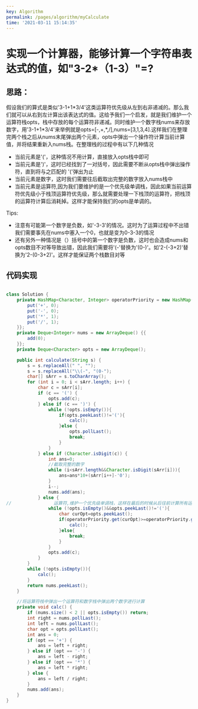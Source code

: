 ```yaml
---
key: Algorithm
permalink: /pages/algorithm/myCalculate
time: '2021-03-11 15:14:35'
---
```

# 实现一个计算器，能够计算一个字符串表达式的值，如"3-2*（1-3）"=?

## 思路：
假设我们的算式是类似'3-1+1\*3/4'这类运算符优先级从左到右非递减的。那么我们就可以从右到左计算出该表达式的值。这给予我们一个启发，就是我们维护一个运算符栈opts，栈中存放的每个运算符非递减。同时维护一个数字栈nums来存放数字，用'3-1+1\*3/4'来举例就是opts=[-,+,\*,/],nums=[3,1,3,4].这样我们在整理完两个栈之后从nums末尾弹出两个元素，opts中弹出一个操作符计算当前计算值，并将结果重新入nums栈。在整理栈的过程中有以下几种情况

+ 当前元素是'('，这种情况不用计算，直接放入opts栈中即可
+ 当前元素是')'，这时已经找到了一对括号，因此需要不断从opts栈中弹出操作符，直到将与之匹配的 '('弹出为止
+ 当前元素是数字，这时我们需要往后截取出完整的数字放入nums栈中
+ 当前元素是运算符,因为我们要维护的是一个优先级单调栈，因此如果当前运算符优先级小于栈顶运算符优先级，那么就需要处理一下栈顶的运算符，把栈顶的运算符计算后消耗掉。这样才能保持我们的opts是单调的。

Tips:

+ 注意有可能第一个数字是负数，如'-3-3'的情况。这时为了运算过程中不出错我们需要事先在nums中塞入一个0，也就是变为0-3-3的情况
+ 还有另外一种情况是（）括号中的第一个数字是负数，这时也会造成nums和opts数目不对等导致出错，因此我们需要将'(-'替换为'(0-)'。如'2-(-3+2)'替换为'2-(0-3+2)'。这样才能保证两个栈数目对等

## 代码实现

```java

class Solution {
    private HashMap<Character, Integer> operatorPriority = new HashMap() {{
        put('+', 0);
        put('-', 0);
        put('*', 1);
        put('/', 1);
    }};
    private Deque<Integer> nums = new ArrayDeque() {{
        add(0);
    }};
    private Deque<Character> opts = new ArrayDeque();

    public int calculate(String s) {
        s = s.replaceAll(" ", "");
        s = s.replaceAll("\\(-", "(0-");
        char[] sArr = s.toCharArray();
        for (int i = 0; i < sArr.length; i++) {
            char c = sArr[i];
            if (c == '(') {
                opts.add(c);
            } else if (c == ')') {
                while (!opts.isEmpty()){
                    if(opts.peekLast()!='('){
                        calc();
                    }else {
                        opts.pollLast();
                        break;
                    }
                }
            } else if (Character.isDigit(c)) {
                int ans=0;
                //截取完整的数字
                while (i<sArr.length&&Character.isDigit(sArr[i])){
                    ans=ans*10+(sArr[i++]-'0');
                }
                i--;
                nums.add(ans);
            } else {
//                运算符,维护一个优先级单调栈，这样在最后的时候从后往前计算所有运算符就好
                while (!opts.isEmpty()&&opts.peekLast()!='('){
                    char curOpt=opts.peekLast();
                    if(operatorPriority.get(curOpt)>=operatorPriority.get(c)){
                        calc();
                    }else{
                        break;
                    }
                }
                opts.add(c);
            }
        }
        while (!opts.isEmpty()){
            calc();
        }
        return nums.peekLast();
    }

    //将运算符栈中弹出一个运算符和数字栈中弹出两个数字进行计算
    private void calc() {
        if (nums.size() < 2 || opts.isEmpty()) return;
        int right = nums.pollLast();
        int left = nums.pollLast();
        char opt = opts.pollLast();
        int ans = 0;
        if (opt == '+') {
            ans = left + right;
        } else if (opt == '-') {
            ans = left - right;
        } else if (opt == '*') {
            ans = left * right;
        } else {
            ans = left / right;
        }
        nums.add(ans);
    }
}

```

